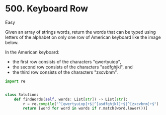 # 500. Keyboard Row

Easy

Given an array of strings words, return the words that can be typed using letters of the alphabet on only one row of American keyboard like the image below.

In the American keyboard:

- the first row consists of the characters "qwertyuiop",
- the second row consists of the characters "asdfghjkl", and
- the third row consists of the characters "zxcvbnm".

```python
import re


class Solution:
    def findWords(self, words: List[str]) -> List[str]:
        r = re.compile("^[qwertyuiop]+$|^[asdfghjkl]+$|^[zxcvbnm]+$")
        return [word for word in words if r.match(word.lower())]
```
